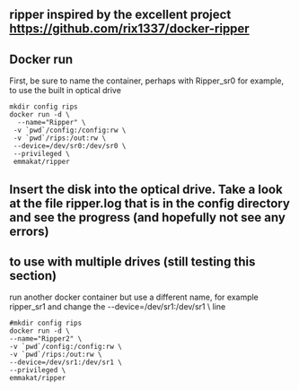 ## ripper  inspired by the excellent project https://github.com/rix1337/docker-ripper
## Docker run
First, be sure to name the container, perhaps with Ripper_sr0 for example, to use the built in optical drive

```
mkdir config rips
docker run -d \
  --name="Ripper" \
 -v `pwd`/config:/config:rw \ 
 -v `pwd`/rips:/out:rw \ 
 --device=/dev/sr0:/dev/sr0 \ 
 --privileged \ 
 emmakat/ripper
```
## Insert the disk into the optical drive. Take a look at the file ripper.log that is in the config directory and see the progress (and hopefully not see any errors)

  ## to use with multiple drives (still testing this section)
  run another docker container but use a different name, for example ripper_sr1 and change the --device=/dev/sr1:/dev/sr1 \ line
  
  ```
#mkdir config rips
docker run -d \
  --name="Ripper2" \
 -v `pwd`/config:/config:rw \ 
 -v `pwd`/rips:/out:rw \ 
 --device=/dev/sr1:/dev/sr1 \ 
 --privileged \ 
 emmakat/ripper
```
